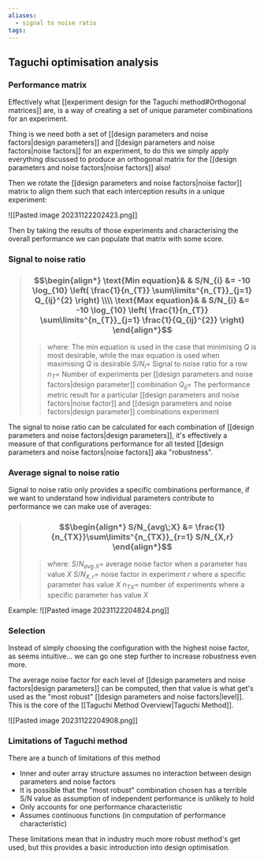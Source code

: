 ```yaml
---
aliases:
  - signal to noise ratio
tags:
---
```


## Taguchi optimisation analysis

### Performance matrix

Effectively what [[experiment design for the Taguchi method#Orthogonal matrices]] are, is a way of creating a set of unique parameter combinations for an experiment. 

Thing is we need both a set of [[design parameters and noise factors|design parameters]] and [[design parameters and noise factors|noise factors]] for an experiment, to do this we simply apply everything discussed to produce an orthogonal matrix for the [[design parameters and noise factors|noise factors]] also!

Then we rotate the [[design parameters and noise factors|noise factor]] matrix to align them such that each interception results in a unique experiment:

![[Pasted image 20231122202423.png]]

Then by taking the results of those experiments and characterising the overall performance we can populate that matrix with some score.

### Signal to noise ratio

> ### $$\begin{align*} \text{Min equation}& & S/N_{i}  &= -10 \log_{10} \left( \frac{1}{n_{T}} \sum\limits^{n_{T}}_{j=1} Q_{ij}^{2} \right) \\\\ \text{Max equation}& & S/N_{i}  &= -10 \log_{10} \left( \frac{1}{n_{T}} \sum\limits^{n_{T}}_{j=1} \frac{1}{Q_{ij}^{2}} \right)  \end{align*}$$
>> where:
>> The min equation is used in the case that minimising $Q$ is most desirable, while the max equation is used when maximising $Q$ is desirable
>> $S/N_{i}=$ Signal to noise ratio for a row
>> $n_{T}=$ Number of experiments per [[design parameters and noise factors|design parameter]] combination
>> $Q_{ij}=$ The performance metric result for a particular [[design parameters and noise factors|noise factor]] and [[design parameters and noise factors|design parameter]] combinations experiment

The signal to noise ratio can be calculated for each combination of [[design parameters and noise factors|design parameters]], it's effectively a measure of that configurations performance for all tested [[design parameters and noise factors|noise factors]] aka "robustness".

### Average signal to noise ratio

Signal to noise ratio only provides a specific combinations performance, if we want to understand how individual parameters contribute to performance we can make use of averages:

> ### $$\begin{align*} S/N_{avg\;X}  &= \frac{1}{n_{TX}}\sum\limits^{n_{TX}}_{r=1} S/N_{X,r} \end{align*}$$
>> where:
>> $S/N_{avg\;X}=$ average noise factor when a parameter has value $X$
>> $S/N_{X,r}=$ noise factor in experiment $r$ where a specific parameter has value $X$ 
>> $n_{TX}=$ number of experiments where a specific parameter has value $X$

Example:
![[Pasted image 20231122204824.png]]

### Selection

Instead of simply choosing the configuration with the highest noise factor, as seems intuitive... we can go one step further to increase robustness even more.

The average noise factor for each level of [[design parameters and noise factors|design parameters]] can be computed, then that value is what get's used as the "most robust" [[design parameters and noise factors|level]]. This is the core of the [[Taguchi Method Overview|Taguchi Method]].

![[Pasted image 20231122204908.png]]

### Limitations of Taguchi method

There are a bunch of limitations of this method

- Inner and outer array structure assumes no interaction between design parameters and noise factors
- It is possible that the "most robust" combination chosen has a terrible S/N value as assumption of independent performance is unlikely to hold
- Only accounts for one performance characteristic
- Assumes continuous functions (in computation of performance characteristic)

These limitations mean that in industry much more robust method's get used, but this provides a basic introduction into design optimisation.
